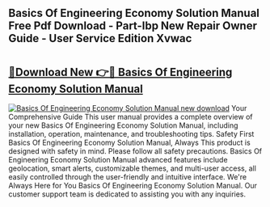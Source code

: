 ## Basics Of Engineering Economy Solution Manual Free Pdf Download - Part-Ibp New Repair Owner Guide - User Service Edition Xvwac

# <h2><a href="http://bc60528.oget.top/?id=Basics+Of+Engineering+Economy+Solution+Manual">🔗Download New 👉🔴 Basics Of Engineering Economy Solution Manual</a></h2>

[![Basics Of Engineering Economy Solution Manual new download](https://i.imgur.com/5g1atiW.png)](http://bc60528.oget.top/?id=Basics+Of+Engineering+Economy+Solution+Manual)
Your Comprehensive Guide This user manual provides a complete overview of your new Basics Of Engineering Economy Solution Manual, including installation, operation, maintenance, and troubleshooting tips. Safety First Basics Of Engineering Economy Solution Manual, Always This product is designed with safety in mind. Please follow all safety precautions. Basics Of Engineering Economy Solution Manual advanced features include geolocation, smart alerts, customizable themes, and multi-user access, all easily controlled through the user-friendly and intuitive interface. We're Always Here for You Basics Of Engineering Economy Solution Manual. Our customer support team is dedicated to assisting you with any inquiries.

